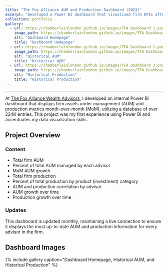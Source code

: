 ```yaml
---
title: "The Fox Alliance AUM and Production Dashboard (2023)"
excerpt: "Developed a Power BI dashboard that visualized firm KPIs after compiling a database of over 224K entries."
collection: portfolio
gallery:
  - url: https://chamberlainlondon.github.io/images/TFA Dashboard 1.png
    image_path: https://chamberlainlondon.github.io/images/TFA Dashboard 1.png
    alt: "Dashboard Homepage"
    title: "Dashboard Homepage"
  - url: https://chamberlainlondon.github.io/images/TFA Dashboard 2.png
    image_path: https://chamberlainlondon.github.io/images/TFA Dashboard 2.png
    alt: "Historical AUM"
    title: "Historical AUM"
  - url: https://chamberlainlondon.github.io/images/TFA Dashboard 3.png
    image_path: https://chamberlainlondon.github.io/images/TFA Dashboard 3.png
    alt: "Historical Production"
    title: "Historical Production"
---
```

------

At [The Fox Alliance Wealth Advisors](https://www.foxalliancewealth.com/), I developed an internal Power BI dashboard that displays firm assets under management (AUM) and production metrics month-over-month (MoM), utilizing a database of over 224K entries. This project was my first experience using Power BI and accentuates my data visualization skills. 

## Project Overview

### Content

- Total firm AUM
- Percent of total AUM managed by each advisor
- MoM AUM growth
- Total firm production
- Percent of total production by product (investment) category
- AUM and production correlation by advisor
- AUM growth over time
- Production growth over time

### Updates

This dashboard is updated monthly, maintaining a live connection to ensure it displays the most up-to-date AUM and production information for every advisor in the firm.

## Dashboard Images

{% include gallery caption="Dashboard Homepage, Historical AUM, and Historical Production" %}
